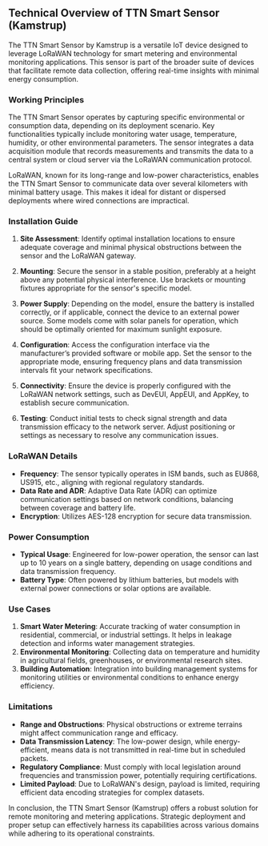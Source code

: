 ## Technical Overview of TTN Smart Sensor (Kamstrup)

The TTN Smart Sensor by Kamstrup is a versatile IoT device designed to leverage LoRaWAN technology for smart metering and environmental monitoring applications. This sensor is part of the broader suite of devices that facilitate remote data collection, offering real-time insights with minimal energy consumption.

### Working Principles

The TTN Smart Sensor operates by capturing specific environmental or consumption data, depending on its deployment scenario. Key functionalities typically include monitoring water usage, temperature, humidity, or other environmental parameters. The sensor integrates a data acquisition module that records measurements and transmits the data to a central system or cloud server via the LoRaWAN communication protocol.

LoRaWAN, known for its long-range and low-power characteristics, enables the TTN Smart Sensor to communicate data over several kilometers with minimal battery usage. This makes it ideal for distant or dispersed deployments where wired connections are impractical.

### Installation Guide

1. **Site Assessment**: Identify optimal installation locations to ensure adequate coverage and minimal physical obstructions between the sensor and the LoRaWAN gateway.

2. **Mounting**: Secure the sensor in a stable position, preferably at a height above any potential physical interference. Use brackets or mounting fixtures appropriate for the sensor's specific model.

3. **Power Supply**: Depending on the model, ensure the battery is installed correctly, or if applicable, connect the device to an external power source. Some models come with solar panels for operation, which should be optimally oriented for maximum sunlight exposure.

4. **Configuration**: Access the configuration interface via the manufacturer’s provided software or mobile app. Set the sensor to the appropriate mode, ensuring frequency plans and data transmission intervals fit your network specifications.

5. **Connectivity**: Ensure the device is properly configured with the LoRaWAN network settings, such as DevEUI, AppEUI, and AppKey, to establish secure communication.

6. **Testing**: Conduct initial tests to check signal strength and data transmission efficacy to the network server. Adjust positioning or settings as necessary to resolve any communication issues.

### LoRaWAN Details

- **Frequency**: The sensor typically operates in ISM bands, such as EU868, US915, etc., aligning with regional regulatory standards.
- **Data Rate and ADR**: Adaptive Data Rate (ADR) can optimize communication settings based on network conditions, balancing between coverage and battery life.
- **Encryption**: Utilizes AES-128 encryption for secure data transmission.

### Power Consumption

- **Typical Usage**: Engineered for low-power operation, the sensor can last up to 10 years on a single battery, depending on usage conditions and data transmission frequency.
- **Battery Type**: Often powered by lithium batteries, but models with external power connections or solar options are available.

### Use Cases

1. **Smart Water Metering**: Accurate tracking of water consumption in residential, commercial, or industrial settings. It helps in leakage detection and informs water management strategies.
2. **Environmental Monitoring**: Collecting data on temperature and humidity in agricultural fields, greenhouses, or environmental research sites.
3. **Building Automation**: Integration into building management systems for monitoring utilities or environmental conditions to enhance energy efficiency.

### Limitations

- **Range and Obstructions**: Physical obstructions or extreme terrains might affect communication range and efficacy.
- **Data Transmission Latency**: The low-power design, while energy-efficient, means data is not transmitted in real-time but in scheduled packets.
- **Regulatory Compliance**: Must comply with local legislation around frequencies and transmission power, potentially requiring certifications.
- **Limited Payload**: Due to LoRaWAN's design, payload is limited, requiring efficient data encoding strategies for complex datasets.

In conclusion, the TTN Smart Sensor (Kamstrup) offers a robust solution for remote monitoring and metering applications. Strategic deployment and proper setup can effectively harness its capabilities across various domains while adhering to its operational constraints.